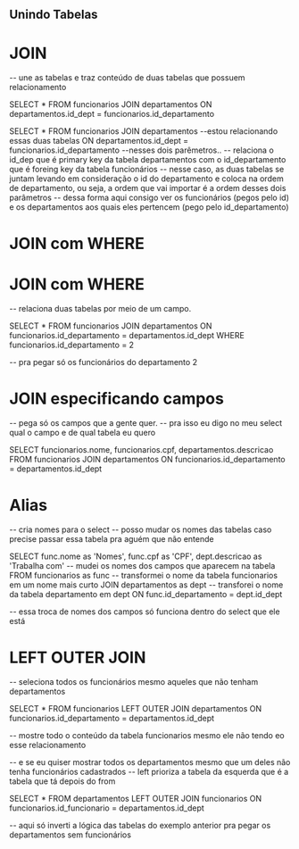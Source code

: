 ## Unindo Tabelas

# JOIN

-- une as tabelas e traz conteúdo de duas tabelas que possuem relacionamento

SELECT * FROM funcionarios JOIN departamentos ON departamentos.id_dept = funcionarios.id_departamento

SELECT * FROM funcionarios JOIN departamentos --estou relacionando essas duas tabelas
ON departamentos.id_dept = funcionarios.id_departamento --nesses dois parêmetros.. 
-- relaciona o id_dep que é primary key da tabela departamentos com o id_departamento que é foreing key da tabela funcionários
-- nesse caso, as duas tabelas se juntam levando em consideração o id do departamento e coloca na ordem de departamento, ou seja, a ordem que vai importar é a ordem desses dois parâmetros
-- dessa forma aqui consigo ver os funcionários (pegos pelo id) e os departamentos aos quais eles pertencem (pego pelo id_departamento)


# JOIN com WHERE


 # JOIN com WHERE

-- relaciona duas tabelas por meio de um campo.

SELECT * FROM funcionarios 
JOIN departamentos 
ON funcionarios.id_departamento = departamentos.id_dept
WHERE funcionarios.id_departamento = 2 

-- pra pegar só os funcionários do departamento 2

 # JOIN especificando campos

-- pega só os campos que a gente quer. 
-- pra isso eu digo no meu select qual o campo e de qual tabela eu quero

SELECT funcionarios.nome, funcionarios.cpf, departamentos.descricao
FROM funcionarios
JOIN departamentos
ON funcionarios.id_departamento = departamentos.id_dept

 # Alias
-- cria nomes para o select
-- posso mudar os nomes das tabelas caso precise passar essa tabela pra aguém que não entende

SELECT func.nome as 'Nomes', func.cpf as 'CPF', dept.descricao as 'Trabalha com' -- mudei os nomes dos campos que aparecem na tabela
FROM funcionarios as func -- transformei o nome da tabela funcionarios em um nome mais curto
JOIN departamentos as dept -- transforei o nome da tabela departamento em dept
ON func.id_departamento = dept.id_dept

--  essa troca de nomes dos campos só funciona dentro do select que ele está


 # LEFT OUTER JOIN

--  seleciona todos os funcionários mesmo aqueles que não tenham departamentos

SELECT * FROM funcionarios
LEFT OUTER JOIN departamentos
ON funcionarios.id_departamento = departamentos.id_dept

-- mostre todo o conteúdo da tabela funcionarios mesmo ele não tendo eo esse relacionamento

-- e se eu quiser mostrar todos os departamentos mesmo que um deles não tenha funcionários cadastrados
--   left prioriza a tabela da esquerda que é a tabela que tá depois do from

SELECT * FROM departamentos
LEFT OUTER JOIN funcionarios
ON funcionarios.id_funcionario = departamentos.id_dept

-- aqui só inverti a lógica das tabelas do exemplo anterior pra pegar os departamentos sem funcionários